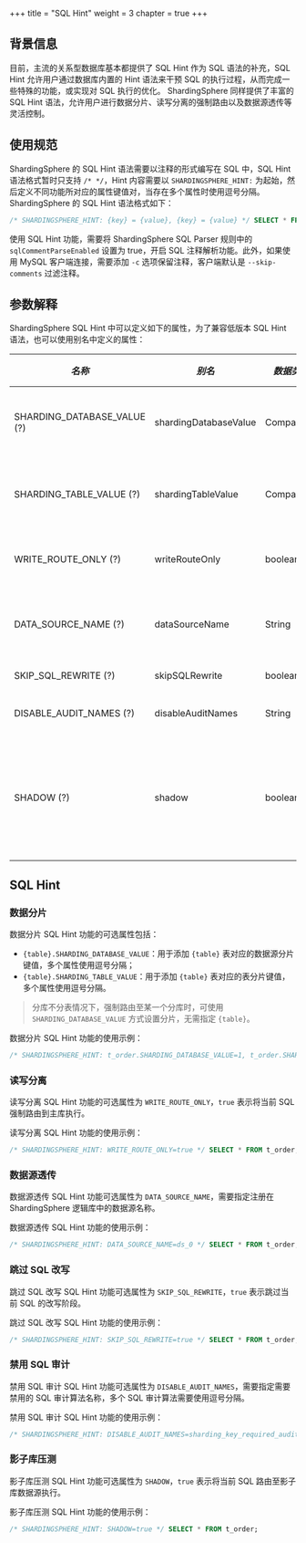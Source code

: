 +++
title = "SQL Hint"
weight = 3
chapter = true
+++

## 背景信息

目前，主流的关系型数据库基本都提供了 SQL Hint 作为 SQL 语法的补充，SQL Hint 允许用户通过数据库内置的 Hint 语法来干预 SQL 的执行过程，从而完成一些特殊的功能，或实现对 SQL 执行的优化。
ShardingSphere 同样提供了丰富的 SQL Hint 语法，允许用户进行数据分片、读写分离的强制路由以及数据源透传等灵活控制。

## 使用规范

ShardingSphere 的 SQL Hint 语法需要以注释的形式编写在 SQL 中，SQL Hint 语法格式暂时只支持 `/* */`，Hint 内容需要以 `SHARDINGSPHERE_HINT:` 为起始，然后定义不同功能所对应的属性键值对，当存在多个属性时使用逗号分隔。
ShardingSphere 的 SQL Hint 语法格式如下：

```sql
/* SHARDINGSPHERE_HINT: {key} = {value}, {key} = {value} */ SELECT * FROM t_order;
```

使用 SQL Hint 功能，需要将 ShardingSphere SQL Parser 规则中的 `sqlCommentParseEnabled` 设置为 true，开启 SQL 注释解析功能。此外，如果使用 MySQL 客户端连接，需要添加 `-c` 选项保留注释，客户端默认是 `--skip-comments` 过滤注释。

## 参数解释

ShardingSphere SQL Hint 中可以定义如下的属性，为了兼容低版本 SQL Hint 语法，也可以使用别名中定义的属性： 

| *名称*                       | *别名*                | *数据类型*  | *说明*                                  | *默认值* |
|-----------------------------|-----------------------|------------|---------------------------------------|-------|
| SHARDING_DATABASE_VALUE (?) | shardingDatabaseValue | Comparable | 数据分片分库值，和 Hint 分片策略配合使用               | -     |
| SHARDING_TABLE_VALUE (?)    | shardingTableValue    | Comparable | 数据分片分表值，和 Hint 分片策略配合使用               | -     |
| WRITE_ROUTE_ONLY (?)        | writeRouteOnly        | boolean    | 读写分离强制路由到主库执行                         | false |
| DATA_SOURCE_NAME (?)        | dataSourceName        | String     | 数据源透传，将 SQL 直接路由到指定数据源                | -     |
| SKIP_SQL_REWRITE (?)        | skipSQLRewrite        | boolean    | 跳过 SQL 改写阶段                           | false |
| DISABLE_AUDIT_NAMES (?)     | disableAuditNames     | String     | 禁用指定 SQL 审计算法                         | -     |
| SHADOW (?)                  | shadow                | boolean    | 影子库强制路由到影子库数据源执行，和影子库 SQL_HINT 算法配合使用 | false |


## SQL Hint

### 数据分片

数据分片 SQL Hint 功能的可选属性包括：

- `{table}.SHARDING_DATABASE_VALUE`：用于添加 `{table}` 表对应的数据源分片键值，多个属性使用逗号分隔；
- `{table}.SHARDING_TABLE_VALUE`：用于添加 `{table}` 表对应的表分片键值，多个属性使用逗号分隔。

> 分库不分表情况下，强制路由至某一个分库时，可使用 `SHARDING_DATABASE_VALUE` 方式设置分片，无需指定 `{table}`。

数据分片 SQL Hint 功能的使用示例：

```sql
/* SHARDINGSPHERE_HINT: t_order.SHARDING_DATABASE_VALUE=1, t_order.SHARDING_TABLE_VALUE=1 */ SELECT * FROM t_order;
```

### 读写分离

读写分离 SQL Hint 功能的可选属性为 `WRITE_ROUTE_ONLY`，`true` 表示将当前 SQL 强制路由到主库执行。

读写分离 SQL Hint 功能的使用示例：

```sql
/* SHARDINGSPHERE_HINT: WRITE_ROUTE_ONLY=true */ SELECT * FROM t_order;
```

### 数据源透传

数据源透传 SQL Hint 功能可选属性为 `DATA_SOURCE_NAME`，需要指定注册在 ShardingSphere 逻辑库中的数据源名称。

数据源透传 SQL Hint 功能的使用示例：

```sql
/* SHARDINGSPHERE_HINT: DATA_SOURCE_NAME=ds_0 */ SELECT * FROM t_order;
```

### 跳过 SQL 改写

跳过 SQL 改写 SQL Hint 功能可选属性为 `SKIP_SQL_REWRITE`，`true` 表示跳过当前 SQL 的改写阶段。

跳过 SQL 改写 SQL Hint 功能的使用示例：

```sql
/* SHARDINGSPHERE_HINT: SKIP_SQL_REWRITE=true */ SELECT * FROM t_order;
```

### 禁用 SQL 审计

禁用 SQL 审计 SQL Hint 功能可选属性为 `DISABLE_AUDIT_NAMES`，需要指定需要禁用的 SQL 审计算法名称，多个 SQL 审计算法需要使用逗号分隔。

禁用 SQL 审计 SQL Hint 功能的使用示例：

```sql
/* SHARDINGSPHERE_HINT: DISABLE_AUDIT_NAMES=sharding_key_required_auditor */ SELECT * FROM t_order;
```

### 影子库压测

影子库压测 SQL Hint 功能可选属性为 `SHADOW`，`true` 表示将当前 SQL 路由至影子库数据源执行。

影子库压测 SQL Hint 功能的使用示例：

```sql
/* SHARDINGSPHERE_HINT: SHADOW=true */ SELECT * FROM t_order;
```
